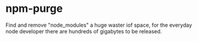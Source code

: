 # npm-purge
Find and remove "node_modules" a huge waster iof space, for the everyday node developer there are hundreds of gigabytes to be released.
